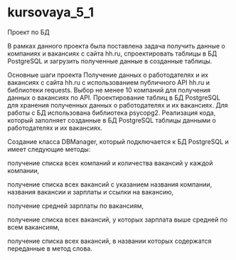 # kursovaya_5_1
Проект по БД

В рамках данного проекта была поставлена задача получить данные о компаниях и вакансиях с сайта hh.ru, спроектировать таблицы в БД PostgreSQL и загрузить полученные данные в созданные таблицы.

Основные шаги проекта
Получение данных о работодателях и их вакансиях с сайта hh.ru с использованием публичного API hh.ru и библиотеки requests.
Выбор не менее 10 компаний для получения данных о вакансиях по API.
Проектирование таблиц в БД PostgreSQL для хранения полученных данных о работодателях и их вакансиях. 
Для работы с БД использована библиотека psycopg2.
Реализация кода, который заполняет созданные в БД PostgreSQL таблицы данными о работодателях и их вакансиях.

Создание класса DBManager, который подключается к БД PostgreSQL и имеет следующие методы:

получение списка всех компаний и количества вакансий у каждой компании,

получение списка всех вакансий с указанием названия компании, названия вакансии и зарплаты и ссылки на вакансию,

получение средней зарплаты по вакансиям,

получение списка всех вакансий, у которых зарплата выше средней по всем вакансиям,
 
получение списка всех вакансий, в названии которых содержатся переданные в метод слова.
